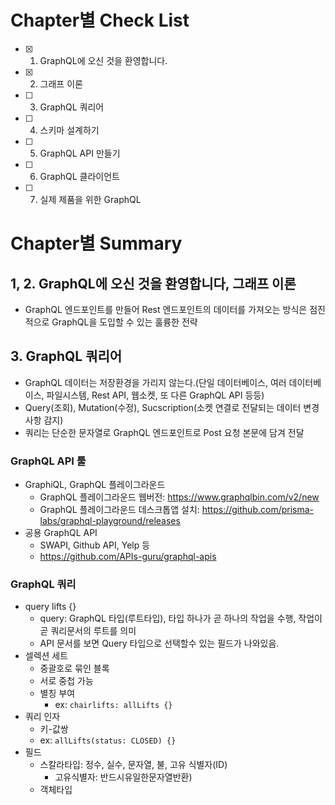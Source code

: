 
# Chapter별 Check List
- [x] 1. GraphQL에 오신 것을 환영합니다.
- [x] 2. 그래프 이론
- [ ] 3. GraphQL 쿼리어
- [ ] 4. 스키마 설계하기
- [ ] 5. GraphQL API 만들기
- [ ] 6. GraphQL 클라이언트
- [ ] 7. 실제 제품을 위한 GraphQL


# Chapter별 Summary
## 1, 2. GraphQL에 오신 것을 환영합니다, 그래프 이론
- GraphQL 엔드포인트를 만들어 Rest 엔드포인트의 데이터를 가져오는 방식은 점진적으로 GraphQL을 도입할 수 있는 훌륭한 전략

## 3. GraphQL 쿼리어
- GraphQL 데이터는 저장환경을 가리지 않는다.(단일 데이터베이스, 여러 데이터베이스, 파일시스템, Rest API, 웹소켓, 또 다른 GraphQL API 등등)
- Query(조회), Mutation(수정), Sucscription(소켓 연결로 전달되는 데이터 변경사항 감지)
- 쿼리는 단순한 문자열로 GraphQL 엔드포인트로 Post 요청 본문에 담겨 전달
### GraphQL API 툴
- GraphiQL, GraphQL 플레이그라운드
   - GraphQL 플레이그라운드 웹버전: https://www.graphqlbin.com/v2/new
   - GraphQL 플레이그라운드 데스크톱앱 설치: https://github.com/prisma-labs/graphql-playground/releases
- 공용 GraphQL API
   - SWAPI, Github API, Yelp 등
   - https://github.com/APIs-guru/graphql-apis
### GraphQL 쿼리
- query lifts {}
   - query: GraphQL 타입(루트타입), 타입 하나가 곧 하나의 작업을 수행, 작업이 곧 쿼리문서의 루트를 의미
   - API 문서를 보면 Query 타입으로 선택할수 있는 필드가 나와있음.
- 셀렉션 세트
   - 중괄호로 묶인 블록
   - 서로 중첩 가능
   - 별칭 부여
      - ex: ```chairlifts: allLifts {}```
- 쿼리 인자
   - 키-값쌍
   - ex: ```allLifts(status: CLOSED) {}```
- 필드
   - 스칼라타입: 정수, 실수, 문자열, 불, 고유 식별자(ID)
      - 고유식별자: 반드시유일한문자열반환) 
   - 객체타입
   
 
